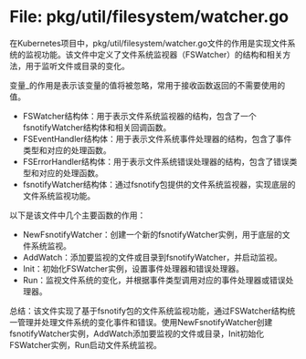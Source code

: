 # File: pkg/util/filesystem/watcher.go

在Kubernetes项目中，pkg/util/filesystem/watcher.go文件的作用是实现文件系统的监视功能。该文件中定义了文件系统监视器（FSWatcher）的结构和相关方法，用于监听文件或目录的变化。

变量_的作用是表示该变量的值将被忽略，常用于接收函数返回的不需要使用的值。

- FSWatcher结构体：用于表示文件系统监视器的结构，包含了一个fsnotifyWatcher结构体和相关回调函数。
- FSEventHandler结构体：用于表示文件系统事件处理器的结构，包含了事件类型和对应的处理函数。
- FSErrorHandler结构体：用于表示文件系统错误处理器的结构，包含了错误类型和对应的处理函数。
- fsnotifyWatcher结构体：通过fsnotify包提供的文件系统监视器，实现底层的文件系统监视功能。

以下是该文件中几个主要函数的作用：

- NewFsnotifyWatcher：创建一个新的fsnotifyWatcher实例，用于底层的文件系统监视。
- AddWatch：添加要监视的文件或目录到fsnotifyWatcher，并启动监视。
- Init：初始化FSWatcher实例，设置事件处理器和错误处理器。
- Run：监视文件系统的变化，并根据事件类型调用对应的事件处理器或错误处理器。

总结：该文件实现了基于fsnotify包的文件系统监视功能，通过FSWatcher结构统一管理并处理文件系统的变化事件和错误。使用NewFsnotifyWatcher创建fsnotifyWatcher实例，AddWatch添加要监视的文件或目录，Init初始化FSWatcher实例，Run启动文件系统监视。

